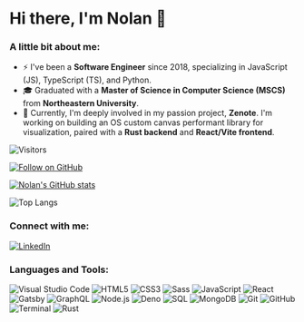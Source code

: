 # Hi there, I'm Nolan 👋

### A little bit about me:

- ⚡ I've been a **Software Engineer** since 2018, specializing in JavaScript (JS), TypeScript (TS), and Python.
- 🎓 Graduated with a **Master of Science in Computer Science (MSCS)** from **Northeastern University**.
- 🌱 Currently, I'm deeply involved in my passion project, **Zenote**. I'm working on building an OS custom canvas performant library for visualization, paired with a **Rust backend** and **React/Vite frontend**.

![Visitors](https://visitor-badge.laobi.icu/badge?page_id=CharalambosIoannou.eathren)

[![Follow on GitHub](https://img.shields.io/github/followers/eathren?label=Follow&style=social)](https://github.com/eathren)

[![Nolan's GitHub stats](https://github-readme-stats.vercel.app/api?username=eathren&count_private=true&theme=algolia&show_icons=true)](https://github.com/anuraghazra/github-readme-stats)

![Top Langs](https://github-readme-stats.vercel.app/api/top-langs/?username=eathren&theme=tokyonight)

### Connect with me:

[![LinkedIn](https://img.shields.io/badge/LinkedIn-nolanbraman-blue?style=flat-square&logo=linkedin)](https://www.linkedin.com/in/nolanbraman/)

### Languages and Tools:

![Visual Studio Code](https://img.shields.io/badge/-Visual%20Studio%20Code-007ACC?style=flat-square&logo=visual-studio-code&logoColor=white)
![HTML5](https://img.shields.io/badge/-HTML5-E34F26?style=flat-square&logo=html5&logoColor=white)
![CSS3](https://img.shields.io/badge/-CSS3-1572B6?style=flat-square&logo=css3)
![Sass](https://img.shields.io/badge/-Sass-CC6699?style=flat-square&logo=sass&logoColor=white)
![JavaScript](https://img.shields.io/badge/-JavaScript-F7DF1E?style=flat-square&logo=javascript&logoColor=black)
![React](https://img.shields.io/badge/-React-61DAFB?style=flat-square&logo=react&logoColor=black)
![Gatsby](https://img.shields.io/badge/-Gatsby-663399?style=flat-square&logo=gatsby&logoColor=white)
![GraphQL](https://img.shields.io/badge/-GraphQL-E10098?style=flat-square&logo=graphql&logoColor=white)
![Node.js](https://img.shields.io/badge/-Node.js-339933?style=flat-square&logo=node.js&logoColor=white)
![Deno](https://img.shields.io/badge/-Deno-000000?style=flat-square&logo=deno&logoColor=white)
![SQL](https://img.shields.io/badge/-SQL-336791?style=flat-square&logo=postgresql&logoColor=white)
![MongoDB](https://img.shields.io/badge/-MongoDB-47A248?style=flat-square&logo=mongodb&logoColor=white)
![Git](https://img.shields.io/badge/-Git-F05032?style=flat-square&logo=git&logoColor=white)
![GitHub](https://img.shields.io/badge/-GitHub-181717?style=flat-square&logo=github)
![Terminal](https://img.shields.io/badge/-Terminal-4D4D4D?style=flat-square&logo=gnome-terminal&logoColor=white)
![Rust](https://img.shields.io/badge/-Rust-000000?style=flat-square&logo=rust&logoColor=white)

